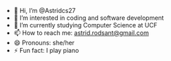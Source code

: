 - 👋 Hi, I’m @Astridcs27
- 👀 I’m interested in coding and software development
- 🌱 I’m currently studying Computer Science at UCF
- 📫 How to reach me: astrid.rodsant@gmail.com
- 😄 Pronouns: she/her
- ⚡ Fun fact: I play piano

<!---
Astridcs27/Astridcs27 is a ✨ special ✨ repository because its `README.md` (this file) appears on your GitHub profile.
You can click the Preview link to take a look at your changes.
--->

